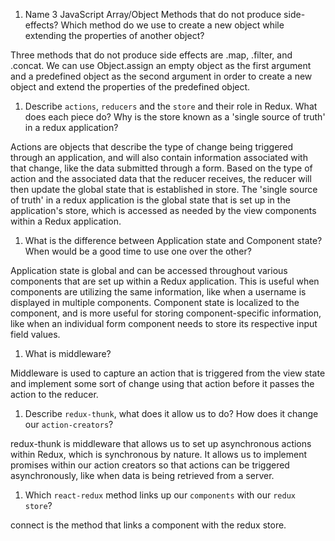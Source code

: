 1. Name 3 JavaScript Array/Object Methods that do not produce side-effects? Which method do we use to create a new object while extending the properties of another object?

Three methods that do not produce side effects are .map, .filter, and .concat. We can use Object.assign an empty object as the first argument and a predefined object as the second argument in order to create a new object and extend the properties of the predefined object.

1. Describe `actions`, `reducers` and the `store` and their role in Redux. What does each piece do? Why is the store known as a 'single source of truth' in a redux application?

Actions are objects that describe the type of change being triggered through an application, and will also contain information associated with that change, like the data submitted through a form. Based on the type of action and the associated data that the reducer receives, the reducer will then update the global state that is established in store. The 'single source of truth' in a redux application is the global state that is set up in the application's store, which is accessed as needed by the view components within a Redux application.

1. What is the difference between Application state and Component state? When would be a good time to use one over the other?

Application state is global and can be accessed throughout various components that are set up within a Redux application. This is useful when components are utilizing the same information, like when a username is displayed in multiple components. Component state is localized to the component, and is more useful for storing component-specific information, like when an individual form component needs to store its respective input field values.

1. What is middleware?

Middleware is used to capture an action that is triggered from the view state and implement some sort of change using that action before it passes the action to the reducer.

1. Describe `redux-thunk`, what does it allow us to do? How does it change our `action-creators`?

redux-thunk is middleware that allows us to set up asynchronous actions within Redux, which is synchronous by nature. It allows us to implement promises within our action creators so that actions can be triggered asynchronously, like when data is being retrieved from a server.

1. Which `react-redux` method links up our `components` with our `redux store`?

connect is the method that links a component with the redux store.
